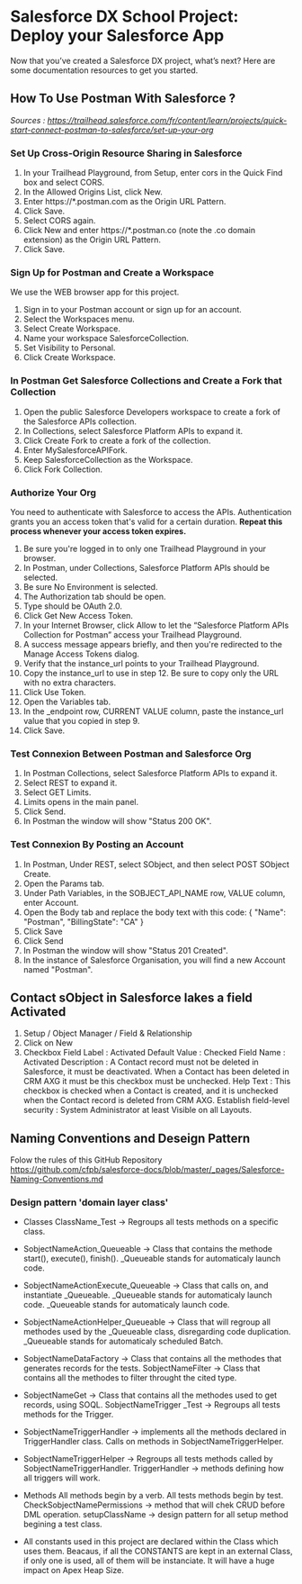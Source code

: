 # Salesforce DX School Project: Deploy your Salesforce App

Now that you’ve created a Salesforce DX project, what’s next? Here are some documentation resources to get you started.

## How To Use Postman With Salesforce ?

*Sources : https://trailhead.salesforce.com/fr/content/learn/projects/quick-start-connect-postman-to-salesforce/set-up-your-org*

### Set Up Cross-Origin Resource Sharing in Salesforce

1. In your Trailhead Playground, from Setup, enter cors in the Quick Find box and select CORS.
2. In the Allowed Origins List, click New.
3. Enter https://*.postman.com as the Origin URL Pattern.
4. Click Save.
5. Select CORS again.
6. Click New and enter https://*.postman.co (note the .co domain extension) as the Origin URL Pattern.
7. Click Save.

### Sign Up for Postman and Create a Workspace

We use the WEB browser app for this project.

1. Sign in to your Postman account or sign up for an account.
2. Select the Workspaces menu.
3. Select Create Workspace.
4. Name your workspace SalesforceCollection.
5. Set Visibility to Personal.
6. Click Create Workspace.

### In Postman Get Salesforce Collections and Create a Fork that Collection

1. Open the public Salesforce Developers workspace to create a fork of the Salesforce APIs collection.
2. In Collections, select Salesforce Platform APIs to expand it.
3. Click Create Fork to create a fork of the collection.
4. Enter MySalesforceAPIFork.
5. Keep SalesforceCollection as the Workspace.
6. Click Fork Collection.

### Authorize Your Org

You need to authenticate with Salesforce to access the APIs. Authentication grants you an access token that's valid for a certain duration. **Repeat this process whenever your access token expires.**

1. Be sure you're logged in to only one Trailhead Playground in your browser.
2. In Postman, under Collections, Salesforce Platform APIs should be selected.
3. Be sure No Environment is selected.
4. The Authorization tab should be open.
5. Type should be OAuth 2.0.
6. Click Get New Access Token.
7. In your Internet Browser, click Allow to let the “Salesforce Platform APIs Collection for Postman” access your Trailhead Playground.
8. A success message appears briefly, and then you're redirected to the Manage Access Tokens dialog. 
9. Verify that the instance_url points to your Trailhead Playground.
10. Copy the instance_url to use in step 12. Be sure to copy only the URL with no extra characters.
11. Click Use Token.
12. Open the Variables tab.
13. In the _endpoint row, CURRENT VALUE column, paste the instance_url value that you copied in step 9.
14. Click Save.
### Test Connexion Between Postman and Salesforce Org
1. In Postman Collections, select Salesforce Platform APIs to expand it.
2. Select REST to expand it.
3. Select GET Limits.
4. Limits opens in the main panel.
5. Click Send. 
6. In Postman the window will show "Status 200 OK".
### Test Connexion By Posting an Account
1. In Postman, Under REST, select SObject, and then select POST SObject Create.
2. Open the Params tab.
3. Under Path Variables, in the SOBJECT_API_NAME row, VALUE column, enter Account.
4. Open the Body tab and replace the body text with this code: 
{
  "Name": "Postman",
  "BillingState": "CA"
}
5. Click Save
6. Click Send
7. In Postman the window will show "Status 201 Created".
8. In the instance of Salesforce Organisation, you will find a new Account named "Postman".
## Contact sObject in Salesforce lakes a field Activated
  1. Setup / Object Manager / Field & Relationship
  2. Click on New
  3. Checkbox
Field Label : Activated
Default Value : Checked
Field Name : Activated
Description : A Contact record must not be deleted in Salesforce, it must be deactivated. When a Contact has been deleted in CRM AXG it must be this checkbox must be unchecked. 
Help Text : This checkbox is checked when a Contact is created, and it is unchecked when the Contact record is deleted from CRM AXG.
 Establish field-level security : System Administrator at least
 Visible on all Layouts.

## Naming Conventions and Deseign Pattern
Folow the rules of this GitHub Repository https://github.com/cfpb/salesforce-docs/blob/master/_pages/Salesforce-Naming-Conventions.md
### Design pattern 'domain layer class'

* Classes ClassName_Test → Regroups all tests methods on a specific class. 
* SobjectNameAction_Queueable → Class that contains the methode start(), execute(), finish(). _Queueable stands for automaticaly launch code. 
* SobjectNameActionExecute_Queueable → Class that calls on, and instantiate _Queueable. _Queueable stands for automaticaly launch code. _Queueable stands for automaticaly launch code.
* SobjectNameActionHelper_Queueable → Class that will regroup all methodes used by the _Queueable class, disregarding code duplication. _Queueable stands for automaticaly scheduled Batch. 
* SobjectNameDataFactory → Class that contains all the methodes that generates records for the tests. SobjectNameFilter → Class that contains all the methodes to filter throught the cited type. 
* SobjectNameGet → Class that contains all the methodes used to get records, using SOQL. SobjectNameTrigger _Test → Regroups all tests methods for the Trigger. 
* SobjectNameTriggerHandler → implements all the methods declared in TriggerHandler class. Calls on methods in SobjectNameTriggerHelper. 
* SobjectNameTriggerHelper → Regroups all tests methods called by SobjectNameTriggerHandler. TriggerHandler → methods defining how all triggers will work.

* Methods All methods begin by a verb. All tests methods begin by test. CheckSobjectNamePermissions → method that will chek CRUD before DML operation. setupClassName -> design pattern for all setup method begining a test class.

* All constants used in this project are declared within the Class which uses them. Beacaus, if all the CONSTANTS are kept in an external Class, if only one is used, all of them will be instanciate. It will have a huge impact on Apex Heap Size.


